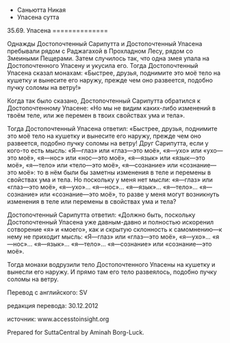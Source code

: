 









* Саньютта Никая
* Упасена сутта


35\.69\. Упасена
\=\=\=\=\=\=\=\=\=\=\=\=\=\=



Однажды Достопочтенный Сарипутта и Достопочтенный Упасена пребывали рядом с Раджагахой в Прохладном Лесу, рядом со Змеиными Пещерами\. Затем случилось так, что одна змея упала на Достопочтенного Упасену и укусила его\. Тогда Достопочтенный Упасена сказал монахам: «Быстрее, друзья, поднимите это моё тело на кушетку и вынесите его наружу, прежде чем оно развеется, подобно пучку соломы на ветру\!»


Когда так было сказано, Достопочтенный Сарипутта обратился к Достопочтенному Упасене: «Но мы не видим каких\-либо изменений в твоём теле, или же перемен в твоих свойствах ума и тела»\.


Тогда Достопочтенный Упасена ответил: «Быстрее, друзья, поднимите это моё тело на кушетку и вынесите его наружу, прежде чем оно развеется, подобно пучку соломы на ветру\! Друг Сарипутта, если у кого\-то есть мысль: «Я—глаз» или «глаз—это моё», «я—ухо» или «ухо—это моё», «я—нос» или «нос—это моё», «я—язык» или «язык—это моё», «я—тело» или «тело—это моё», «я—сознание» или «сознание—это моё»: то в нём были бы заметны изменения в теле и перемены в свойствах ума и тела\. Но поскольку у меня нет мысли: «я—глаз» или «глаз—это моё», «я—ухо»… «я—нос»… «я—язык»… «я—тело»… «я—сознание» или «сознание—это моё», то разве у меня могут возникнуть изменения в теле или перемены в свойствах ума и тела?


Достопочтенный Сарипутта ответил: «Должно быть, поскольку Достопочтенный Упасена уже давным\-давно и полностью искоренил сотворение «я» и «моего», как и скрытую склонность к самомнению—к нему не приходит мысль: «Я—глаз» или «глаз—это моё», «я—ухо»… «я—нос»… «я—язык»… «я—тело»… «я—сознание» или «сознание—это моё»\.


Тогда монахи водрузили тело Достопочтенного Упасены на кушетку и вынесли его наружу\. И прямо там его тело развеялось, подобно пучку соломы на ветру\.



Перевод с английского: SV


редакция перевода: 30\.12\.2012


источник: www\.accesstoinsight\.org


Prepared for SuttaCentral by Aminah Borg\-Luck\.






